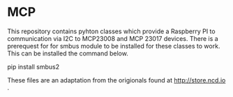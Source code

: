 # MCP

This repository contains pyhton classes which provide a Raspberry PI to communication via I2C to MCP23008 and MCP 23017 devices.
There is a prerequest for for smbus module to be installed for these classes to work.
This can be installed the command below. 

pip install smbus2

These files are an adaptation from the origionals found at http://store.ncd.io .

